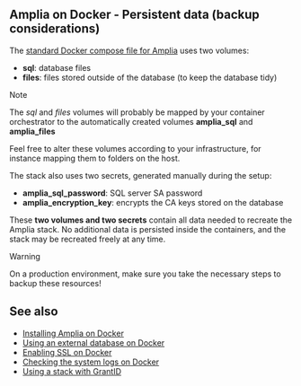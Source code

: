 ﻿## Amplia on Docker - Persistent data (backup considerations)

The [standard Docker compose file for Amplia](https://cdn.lacunasoftware.com/amplia/docker/amplia-stack.yml) uses two volumes:

* **sql**: database files
* **files**: files stored outside of the database (to keep the database tidy)

> [!NOTE]
> The *sql* and *files* volumes will probably be mapped by your container orchestrator to the automatically
> created volumes **amplia_sql** and **amplia_files**

Feel free to alter these volumes according to your infrastructure, for instance mapping them to folders on the host.

The stack also uses two secrets, generated manually during the setup:

* **amplia_sql_password**: SQL server SA password
* **amplia_encryption_key**: encrypts the CA keys stored on the database

These **two volumes and two secrets** contain all data needed to recreate the Amplia stack. No additional data is persisted inside the
containers, and the stack may be recreated freely at any time.

> [!WARNING]
> On a production environment, make sure you take the necessary steps to backup these resources!

## See also

* [Installing Amplia on Docker](index.md)
* [Using an external database on Docker](external-db.md)
* [Enabling SSL on Docker](enable-ssl.md)
* [Checking the system logs on Docker](check-logs.md)
* [Using a stack with GrantID](internal-grantid.md)
